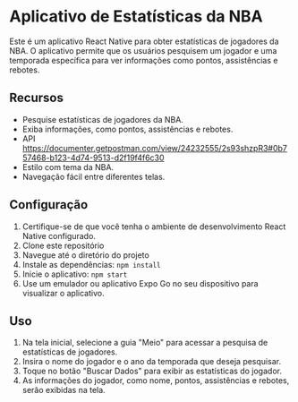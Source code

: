 # Aplicativo de Estatísticas da NBA

Este é um aplicativo React Native para obter estatísticas de jogadores da NBA. O aplicativo permite que os usuários pesquisem um jogador e uma temporada específica para ver informações como pontos, assistências e rebotes.

## Recursos

- Pesquise estatísticas de jogadores da NBA.
- Exiba informações, como pontos, assistências e rebotes.
- API <https://documenter.getpostman.com/view/24232555/2s93shzpR3#0b757468-b123-4d74-9513-d2f19f4f6c30>
- Estilo com tema da NBA.
- Navegação fácil entre diferentes telas.

## Configuração

1. Certifique-se de que você tenha o ambiente de desenvolvimento React Native configurado.
2. Clone este repositório
3. Navegue até o diretório do projeto
4. Instale as dependências: `npm install`
5. Inicie o aplicativo: `npm start`
6. Use um emulador ou aplicativo Expo Go no seu dispositivo para visualizar o aplicativo.

## Uso

1. Na tela inicial, selecione a guia "Meio" para acessar a pesquisa de estatísticas de jogadores.
2. Insira o nome do jogador e o ano da temporada que deseja pesquisar.
3. Toque no botão "Buscar Dados" para exibir as estatísticas do jogador.
4. As informações do jogador, como nome, pontos, assistências e rebotes, serão exibidas na tela.


